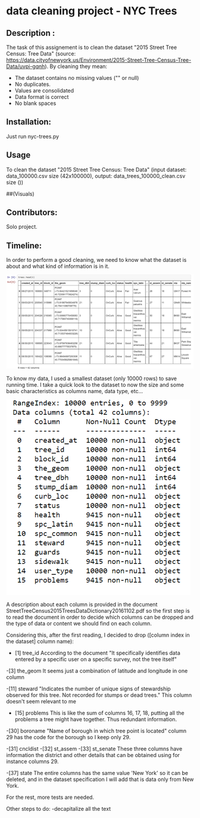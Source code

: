 # data cleaning project - NYC Trees

## Description :
The task of this assignement is to clean the dataset "2015 Street Tree Census: Tree Data"
(source: https://data.cityofnewyork.us/Environment/2015-Street-Tree-Census-Tree-Data/uvpi-gqnh). By cleaning they mean:
- The dataset contains no missing values ("" or null)
- No duplicates.
- Values are consolidated
- Data format is correct
- No blank spaces

## Installation:
Just run nyc-trees.py

## Usage 
To clean the dataset "2015 Street Tree Census: Tree Data" (input dataset:  data_100000.csv size (42x100000), output: data_trees_100000_clean.csv size ())

##(Visuals)

## Contributors:
Solo project.

## Timeline:
In order to perform a good cleaning, we need to know what the dataset is about and what kind of information is in it. 

![dataset](table.png)

To know my data, I used a smallest dataset (only 10000 rows) to save running time.
I take a quick look to the dataset to now the size and some basic characteristics as columns name, data type, etc...

![info](dataset_info.png)

A description about each column is provided in the document StreetTreeCensus2015TreesDataDictionary20161102.pdf so the first step is to read the document in order
to decide which columns can be dropped and the type of data or content we should find on each column.

Considering this, after the first reading, I decided to drop ([column index in the dataset] column name):

- [1] tree_id 
According to the document "It specifically identifies data entered by a specific user on a specific survey, not the tree itself"

-[3] the_geom
It seems just a combination of latitude and longitude in one column

-[11] steward
"Indicates the number of unique signs of stewardship observed for this tree. Not recorded for stumps or dead trees." This column doesn't seem relevant to me

- [15] problems
This is like the sum of columns 16, 17, 18, putting all the problems a tree might have together. Thus redundant information.

-[30] boroname
"Name of borough in which tree point is located" column 29 has the code for the borough so I keep only 29.

-[31] cncldist
-[32] st_assem
-[33] st_senate
These three columns have information the district and other details that can be obtained using for instance columns 29.

-[37] state
The entire columns has the same value 'New York' so it can be deleted, and in the dataset specification I will add that is data only from New York.

For the rest, more tests are needed.

Other steps to do:
-decapitalize all the text
